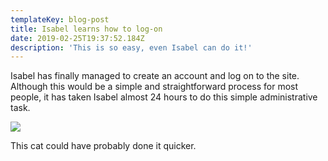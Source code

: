 ```yaml
---
templateKey: blog-post
title: Isabel learns how to log-on
date: 2019-02-25T19:37:52.184Z
description: 'This is so easy, even Isabel can do it!'
---
```

Isabel has finally managed to create an account and log on to the site. Although this would be a simple and straightforward process for most people, it has taken Isabel almost 24 hours to do this simple administrative task.

![](/img/catcomputer.jpg)

This cat could have probably done it quicker.
